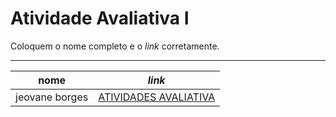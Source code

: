 # Atividade Avaliativa I

Coloquem o nome completo e o *link* corretamente.

---

nome | *link*
--- | ---
jeovane  borges|[ATIVIDADES AVALIATIVA](https://github.com/jeovane6/01_atividade-avaliativa) 
